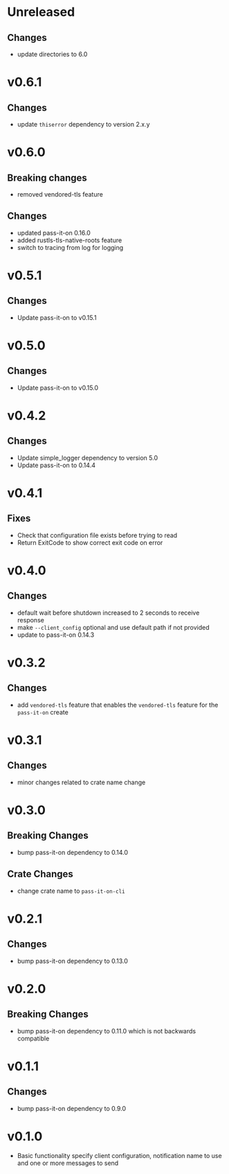 # Unreleased
## Changes
- update directories to 6.0

# v0.6.1
## Changes
- update `thiserror` dependency  to version 2.x.y

# v0.6.0
## Breaking changes
- removed vendored-tls feature

## Changes
- updated pass-it-on 0.16.0
- added rustls-tls-native-roots feature
- switch to tracing from log for logging

# v0.5.1
## Changes
- Update pass-it-on to v0.15.1

# v0.5.0
## Changes
- Update pass-it-on to v0.15.0

# v0.4.2
## Changes
- Update simple_logger dependency to version 5.0
- Update pass-it-on to 0.14.4

# v0.4.1
## Fixes
- Check that configuration file exists before trying to read
- Return ExitCode to show correct exit code on error

# v0.4.0
## Changes
- default wait before shutdown increased to 2 seconds to receive response
- make `--client_config` optional and use default path if not provided
- update to pass-it-on 0.14.3

# v0.3.2
## Changes
- add `vendored-tls` feature that enables the `vendored-tls` feature for the `pass-it-on` create

# v0.3.1
## Changes
- minor changes related to crate name change

# v0.3.0
## Breaking Changes
- bump pass-it-on dependency to 0.14.0

## Crate Changes
- change crate name to `pass-it-on-cli`

# v0.2.1
## Changes
- bump pass-it-on dependency to 0.13.0

# v0.2.0
## Breaking Changes
- bump pass-it-on dependency to 0.11.0 which is not backwards compatible

# v0.1.1
## Changes
- bump pass-it-on dependency to 0.9.0

# v0.1.0
- Basic functionality specify client configuration, notification name to use and one or more messages to send
